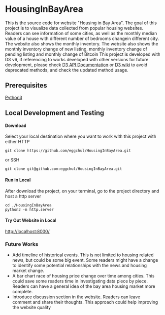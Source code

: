# HousingInBayArea
This is the source code for website "Housing in Bay Area".
The goal of this project is to visualize data collected from popular housing websites. Readers can see information of some cities, as well as the monthly median value of a house with different number of bedrooms changein different city. The website also shows the monthly inventory. The website also shows the monthly inventory change of new listing, monthly inventory change of pending listing and monthly change of Bitcoin
This project is developed with D3 v6, if referencing to works developed with other versions for future development, please check [D3 API Documentation](https://github.com/d3/d3/blob/master/API.md)
or [D3 wiki](https://d3-wiki.readthedocs.io/zh_CN/master/API-Reference/) to avoid deprecated methods, and check the updated method usage.
## Prerequisites 
[Python3](https://www.python.org/downloads/)

## Local Development and Testing

#### Download
Select your local destination where you want to work with this project with either HTTP 
````
git clone https://github.com/eggchul/HousingInBayArea.git
````
or SSH
````
git clone git@github.com:eggchul/HousingInBayArea.git
````

#### Run in Local
After download the project, on your terminal, go to the project directory and host a http server
````
cd ./HousingInBayArea
python3 -m http.server
````

#### Try Out Website in Local
[http://localhost:8000/](http://localhost:8000/)

### Future Works
- Add  timeline  of  historical  events.  This  is  not  limited  to housing related news, but could be some big event. Some readers  might  have  a  change  to  identify  some  potential relationships with the news and housing market change.
- A bar chart race of housing price change over time among cities. This could save some readers time in investigating data piece by piece. Readers can have a general idea of the bay area housing market more complete.
- Introduce discussion section in the website. Readers can leave  comment  and  share  their  thoughts.  This  approach could help improving the website quality

